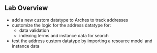 ## Lab Overview

- add a new custom datatype to Arches to track addresses
- customize the logic for the address datatype for:
    - data validation
    - indexing terms and instance data for search
- test the address custom datatype by importing a resource model and instance data
